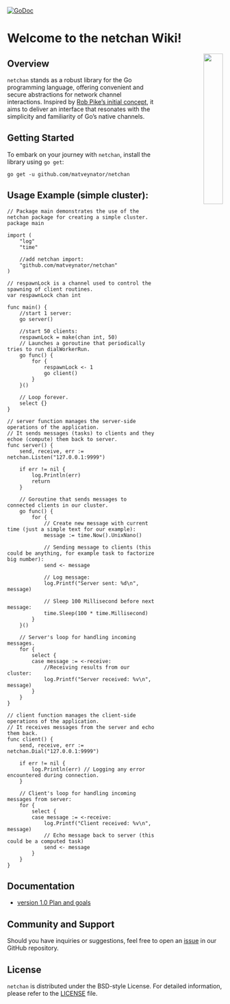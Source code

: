 [![GoDoc](https://godoc.org/github.com/matveynator/netchan?status.svg)](https://godoc.org/github.com/matveynator/netchan?flush=1)

# Welcome to the netchan Wiki!

<p align="right">
<img align="right" property="og:image" src="https://repository-images.githubusercontent.com/710838463/86ad7361-2608-4a70-9197-e66883eb9914" width="30%">
</p>


## Overview
`netchan` stands as a robust library for the Go programming language, offering convenient and secure abstractions for network channel interactions. Inspired by [Rob Pike’s initial concept](https://github.com/matveynator/netchan-old), it aims to deliver an interface that resonates with the simplicity and familiarity of Go’s native channels.

## Getting Started
To embark on your journey with `netchan`, install the library using `go get`:

`go get -u github.com/matveynator/netchan`

## Usage Example (simple cluster):

```
// Package main demonstrates the use of the netchan package for creating a simple cluster.
package main

import (
	"log"
	"time"

	//add netchan import:
	"github.com/matveynator/netchan"
)

// respawnLock is a channel used to control the spawning of client routines.
var respawnLock chan int

func main() {
	//start 1 server:
	go server()

	//start 50 clients:
	respawnLock = make(chan int, 50)
	// Launches a goroutine that periodically tries to run dialWorkerRun.
	go func() {
		for {
			respawnLock <- 1
			go client()
		}
	}()

	// Loop forever.
	select {}
}

// server function manages the server-side operations of the application.
// It sends messages (tasks) to clients and they echoe (compute) them back to server.
func server() {
	send, receive, err := netchan.Listen("127.0.0.1:9999")

	if err != nil {
		log.Println(err) 
		return
	}

	// Goroutine that sends messages to connected clients in our cluster.
	go func() {
		for {
			// Create new message with current time (just a simple text for our example):
			message := time.Now().UnixNano()

			// Sending message to clients (this could be anything, for example task to factorize big number):
			send <- message

			// Log message:
			log.Printf("Server sent: %d\n", message)

			// Sleep 100 Millisecond before next message:
			time.Sleep(100 * time.Millisecond)
		}
	}()

	// Server's loop for handling incoming messages.
	for {
		select {
		case message := <-receive:
			//Receiving results from our cluster:
			log.Printf("Server received: %v\n", message)
		}
	}
}

// client function manages the client-side operations of the application.
// It receives messages from the server and echo them back.
func client() {
	send, receive, err := netchan.Dial("127.0.0.1:9999")

	if err != nil {
		log.Println(err) // Logging any error encountered during connection.
	}

	// Client's loop for handling incoming messages from server:
	for {
		select {
		case message := <-receive:
			log.Printf("Client received: %v\n", message)
			// Echo message back to server (this could be a computed task)
			send <- message
		}
	}
}
```

## Documentation
- [version 1.0 Plan and goals](wiki/v1-plan.md)

## Community and Support
  Should you have inquiries or suggestions, feel free to open an [issue](https://github.com/matveynator/netchan/issues) in our GitHub repository.

## License
  `netchan` is distributed under the BSD-style License. For detailed information, please refer to the [LICENSE](https://github.com/matveynator/netchan/blob/master/LICENSE) file.

